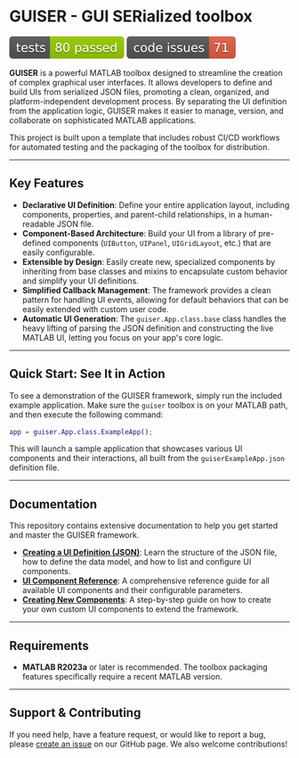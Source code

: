 # GUISER - GUI SERialized toolbox

![Tests](.github/badges/tests.svg)
![Code Issues](.github/badges/code_issues.svg)

**GUISER** is a powerful MATLAB toolbox designed to streamline the creation of complex graphical user interfaces. It allows developers to define and build UIs from serialized JSON files, promoting a clean, organized, and platform-independent development process. By separating the UI definition from the application logic, GUISER makes it easier to manage, version, and collaborate on sophisticated MATLAB applications.

This project is built upon a template that includes robust CI/CD workflows for automated testing and the packaging of the toolbox for distribution.

***

## Key Features

* **Declarative UI Definition**: Define your entire application layout, including components, properties, and parent-child relationships, in a human-readable JSON file.
* **Component-Based Architecture**: Build your UI from a library of pre-defined components (`UIButton`, `UIPanel`, `UIGridLayout`, etc.) that are easily configurable.
* **Extensible by Design**: Easily create new, specialized components by inheriting from base classes and mixins to encapsulate custom behavior and simplify your UI definitions.
* **Simplified Callback Management**: The framework provides a clean pattern for handling UI events, allowing for default behaviors that can be easily extended with custom user code.
* **Automatic UI Generation**: The `guiser.App.class.base` class handles the heavy lifting of parsing the JSON definition and constructing the live MATLAB UI, letting you focus on your app's core logic.

***

## Quick Start: See It in Action

To see a demonstration of the GUISER framework, simply run the included example application. Make sure the `guiser` toolbox is on your MATLAB path, and then execute the following command:

```matlab
app = guiser.App.class.ExampleApp();
````

This will launch a sample application that showcases various UI components and their interactions, all built from the `guiserExampleApp.json` definition file.

-----

## Documentation

This repository contains extensive documentation to help you get started and master the GUISER framework.

  * **[Creating a UI Definition (JSON)](https://www.google.com/url?sa=E&source=gmail&q=https://github.com/Waltham-Data-Science/guiser/blob/main/guiser/code/resources/apps/README.md)**: Learn the structure of the JSON file, how to define the data model, and how to list and configure UI components.
  * **[UI Component Reference](https://www.google.com/url?sa=E&source=gmail&q=https://github.com/Waltham-Data-Science/guiser/blob/main/ComponentGuide.md)**: A comprehensive reference guide for all available UI components and their configurable parameters.
  * **[Creating New Components](https://www.google.com/url?sa=E&source=gmail&q=https://github.com/Waltham-Data-Science/guiser/blob/main/code/+guiser/+component/CreatingNewObjects.md)**: A step-by-step guide on how to create your own custom UI components to extend the framework.

-----

## Requirements

  * **MATLAB R2023a** or later is recommended. The toolbox packaging features specifically require a recent MATLAB version.

-----

## Support & Contributing

If you need help, have a feature request, or would like to report a bug, please [create an issue](https://www.google.com/url?sa=E&source=gmail&q=https://github.com/Waltham-Data-Science/guiser/issues) on our GitHub page. We also welcome contributions\!
